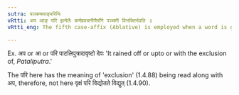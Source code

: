 ```yaml
---
sutra: पञ्चम्यपाङ्परिभिः
vRtti: अप आङ् परि इत्येतैः कर्मप्रवचनीयैर्योगे पञ्चमी विभक्तिर्भवति ॥
vRtti_eng: The fifth case-affix (Ablative) is employed when a word is governed by the following _karmapravachaniyas_ i.e., _apa_, _an_ and _pari_.

---
```

Ex. अप or आ or परि पाटलिपुत्रादावृष्टो देवः 'It rained off or upto or with the exclusion of, _Pataliputra_.'

The परि here has the meaning of 'exclusion' (1.4.88) being read along with अप, therefore, not here वृक्षं परि विद्योतते विद्युत् (1.4.90).